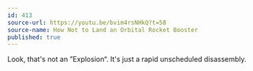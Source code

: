 ```yaml
---
id: 413
source-url: https://youtu.be/bvim4rsNHkQ?t=58
source-name: How Not to Land an Orbital Rocket Booster
published: true
---
```

Look, that's not an ”Explosion“. It's just a rapid unscheduled disassembly.
